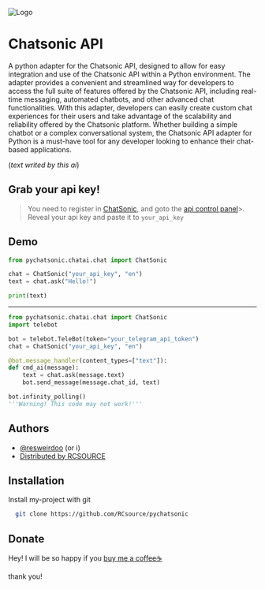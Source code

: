 ![Logo](https://cdn.discordapp.com/attachments/1047795672520339488/1076176039685918760/11_20230217191858.png)

# Chatsonic API

A python adapter for the Chatsonic API, designed to allow for easy integration and use of the Chatsonic API within a Python environment. 
The adapter provides a convenient and streamlined way for developers to access the full suite of features offered by the Chatsonic API, including real-time messaging, automated chatbots, and other advanced chat functionalities. 
With this adapter, developers can easily create custom chat experiences for their users and take advantage of the scalability and reliability offered by the Chatsonic platform. Whether building a simple chatbot or a complex conversational system, the Chatsonic API adapter for Python is a must-have tool for any developer looking to enhance their chat-based applications.

(_text writed by this ai_)

## Grab your api key!
> You need to register in [ChatSonic](https://app.writesonic.com/en/login), and goto the [api control panel](https://app.writesonic.com/ru/settings/api)>. Reveal your api key and paste it to `your_api_key`

## Demo

```python 
from pychatsonic.chatai.chat import ChatSonic

chat = ChatSonic("your_api_key", "en")
text = chat.ask("Hello!")

print(text)
```
----
```python
from pychatsonic.chatai.chat import ChatSonic
import telebot

bot = telebot.TeleBot(token="your_telegram_api_token")
chat = ChatSonic("your_api_key", "en")

@bot.message_handler(content_types=["text"]):
def cmd_ai(message):
    text = chat.ask(message.text)
    bot.send_message(message.chat_id, text)

bot.infinity_polling() 
'''Warning! This code may not work!'''

```



## Authors

- [@resweirdoo](https://www.github.com/resweirdoo) (or i)
- [Distributed by RCSOURCE](https://github.com/RCsource)

## Installation

Install my-project with git

```bash
  git clone https://github.com/RCsource/pychatsonic
```
    
## Donate

Hey! I will be so happy if you [buy me a coffee☕](https://boosty.to/resweirdoo)

thank you!
